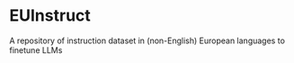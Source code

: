 # EUInstruct
A repository of instruction dataset in (non-English) European languages to finetune LLMs
